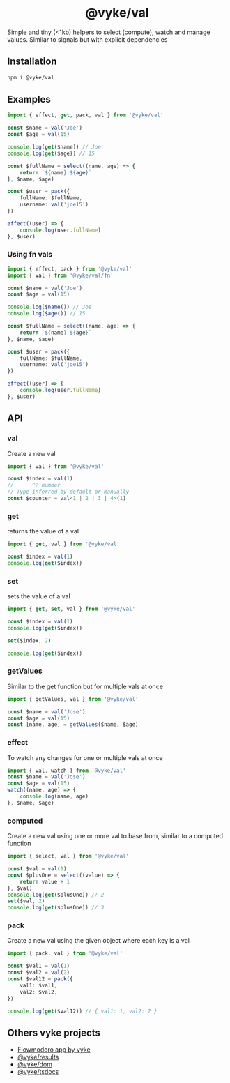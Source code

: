 <div align="center">
	<h1>
		@vyke/val
	</h1>
</div>
Simple and tiny (<1kb) helpers to select (compute), watch and manage values. Similar to signals but with explicit dependencies

## Installation
```sh
npm i @vyke/val
```

## Examples
```ts
import { effect, get, pack, val } from '@vyke/val'

const $name = val('Joe')
const $age = val(15)

console.log(get($name)) // Joe
console.log(get($age)) // 15

const $fullName = select((name, age) => {
	return `${name} ${age}`
}, $name, $age)

const $user = pack({
	fullName: $fullName,
	username: val('joe15')
})

effect((user) => {
	console.log(user.fullName)
}, $user)
```

### Using fn vals
```ts
import { effect, pack } from '@vyke/val'
import { val } from '@vyke/val/fn'

const $name = val('Joe')
const $age = val(15)

console.log($name()) // Joe
console.log($age()) // 15

const $fullName = select((name, age) => {
	return `${name} ${age}`
}, $name, $age)

const $user = pack({
	fullName: $fullName,
	username: val('joe15')
})

effect((user) => {
	console.log(user.fullName)
}, $user)
```

## API
### val
Create a new val

```ts
import { val } from '@vyke/val'

const $index = val(1)
//      ^? number
// Type inferred by default or manually
const $counter = val<1 | 2 | 3 | 4>(1)
```

### get
returns the value of a val

```ts
import { get, val } from '@vyke/val'

const $index = val(1)
console.log(get($index))
```

### set

sets the value of a val

```ts
import { get, set, val } from '@vyke/val'

const $index = val(1)
console.log(get($index))

set($index, 2)

console.log(get($index))
```

### getValues
Similar to the get function but for multiple vals at once

```ts
import { getValues, val } from '@vyke/val'

const $name = val('Jose')
const $age = val(15)
const [name, age] = getValues($name, $age)
```

### effect
To watch any changes for one or multiple vals at once

```ts
import { val, watch } from '@vyke/val'
const $name = val('Jose')
const $age = val(15)
watch((name, age) => {
	console.log(name, age)
}, $name, $age)
```

### computed
Create a new val using one or more val to base from, similar to a computed function

```ts
import { select, val } from '@vyke/val'

const $val = val(1)
const $plusOne = select((value) => {
	return value + 1
}, $val)
console.log(get($plusOne)) // 2
set($val, 2)
console.log(get($plusOne)) // 3
```

### pack
Create a new val using the given object where each key is a val

```ts
import { pack, val } from '@vyke/val'

const $val1 = val(1)
const $val2 = val(2)
const $val12 = pack({
	val1: $val1,
	val2: $val2,
})

console.log(get($val12)) // { val1: 1, val2: 2 }
```

## Others vyke projects
- [Flowmodoro app by vyke](https://github.com/albizures/vyke-flowmodoro)
- [@vyke/results](https://github.com/albizures/vyke-results)
- [@vyke/dom](https://github.com/albizures/vyke-dom)
- [@vyke/tsdocs](https://github.com/albizures/vyke-tsdocs)
